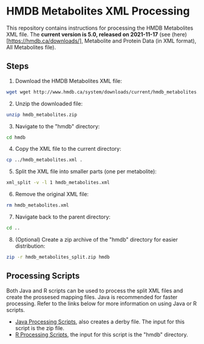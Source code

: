 # HMDB Metabolites XML Processing

This repository contains instructions for processing the HMDB Metabolites XML file. The **current version is 5.0, released on 2021-11-17** (see (here)[https://hmdb.ca/downloads/], Metabolite and Protein Data (in XML format), All Metabolites file).

## Steps

1. Download the HMDB Metabolites XML file:
```bash
wget wget http://www.hmdb.ca/system/downloads/current/hmdb_metabolites.zip
```

2. Unzip the downloaded file:
```bash
unzip hmdb_metabolites.zip
```

3. Navigate to the "hmdb" directory:
```bash
cd hmdb
```

4. Copy the XML file to the current directory:
```bash
cp ../hmdb_metabolites.xml .
```

5. Split the XML file into smaller parts (one per metabolite):
```bash
xml_split -v -l 1 hmdb_metabolites.xml
```

6. Remove the original XML file:
```bash
rm hmdb_metabolites.xml
```

7. Navigate back to the parent directory:
```bash
cd ..
```

8. (Optional) Create a zip archive of the "hmdb" directory for easier distribution:
```bash
zip -r hmdb_metabolites_split.zip hmdb
```

## Processing Scripts
Both Java and R scripts can be used to process the split XML files and create the prossesed mapping files. Java is recommended for faster processing. Refer to the links below for more information on using Java or R scripts.

- [Java Processing Scripts](https://github.com/tabbassidaloii/create-bridgedb-secondary2primary/blob/main/src/org/bridgedb/sec2pri/hmdb_XML_sec2pri.java), also creates a derby file. The input for this script is the zip file.
- [R Processing Scripts](https://github.com/tabbassidaloii/BridgeDb-Shiny/blob/main/Docker/app/datasources/hmdb_processing.R), the input for this script is the "hmdb" directory.  
